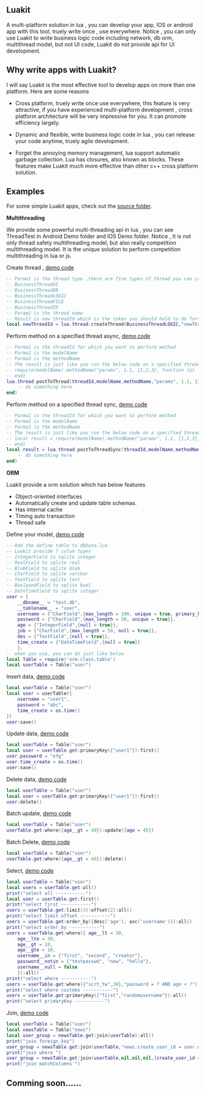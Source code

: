 Luakit
-----------------------------

A multi-platform solution in lua , you can develop your app, IOS or android app with this tool, truely  write once , use everywhere. Notice , you can only use Luakit to write business logic code including network, db orm,  multithread model, but not UI code, Luakit do not provide api for UI development.

Why write apps with Luakit?
-----------------------------

I will say Luakit is the most effective tool to develop apps on more than one platform. Here are some reasons

* Cross platform, truely write once use everywhere, this feature is very attractive, if you have experienced multi-platform development , cross platform architecture will be very impressive for you. It can promote efficiency largely.

* Dynamic and flexible, write business logic code in lua , you can release your code anytime, truely agile development.

* Forget the annoying memory management, lua support automatic garbage collection. Lua has closures, also known as blocks. These features make Luakit much more effective than other c++ cross platform solution.

Examples
-----------------------------

For some simple Luakit apps, check out the [source folder](https://github.com/williamwen1986/Luakit/tree/master/LuaKitProject).

**Multithreading**

We provide some powerful multi-threading api in lua , you can see ThreadTest in Android Demo folder and IOS Demo folder. Notice , It is not only thread safety multithreading model, but also really competition multithreading model. It is the unique solution to perform competition multithreading in lua or js.

Create thread , [demo code](https://github.com/williamwen1986/Luakit/blob/master/LuaKitProject/src/Projects/LuaSrc/thread_test.lua)
```lua
-- Parma1 is the thread type ,there are five types of thread you can create.
-- BusinessThreadUI
-- BusinessThreadDB
-- BusinessThreadLOGIC
-- BusinessThreadFILE
-- BusinessThreadIO
-- Param2 is the thread name
-- Result is new threadId which is the token you should hold to do further action
local newThreadId = lua.thread.createThread(BusinessThreadLOGIC,"newThread")
```

Perform method on a specified thread async, [demo code](https://github.com/williamwen1986/Luakit/blob/master/LuaKitProject/src/Projects/LuaSrc/thread_test.lua)
```lua
-- Parma1 is the threadId for which you want to perform method
-- Parma2 is the modelName
-- Parma3 is the methodName
-- The result is just like you run the below code on a specified thread async
-- require(modelName).methodName("params", 1.1, {1,2,3}, function (p)
-- end)
lua.thread.postToThread(threadId,modelName,methodName,"params", 1.1, {1,2,3}, function (p)
	-- do something here
end)
```

Perform method on a specified thread sync, [demo code](https://github.com/williamwen1986/Luakit/blob/master/LuaKitProject/src/Projects/LuaSrc/thread_test.lua)
```lua
-- Parma1 is the threadId for which you want to perform method
-- Parma2 is the modelName
-- Parma3 is the methodName
-- The result is just like you run the below code on a specified thread sync
-- local result = require(modelName).methodName("params", 1.1, {1,2,3}, function (p)
-- end)
local result = lua.thread.postToThreadSync(threadId,modelName,methodName,"params", 1.1, {1,2,3}, function (p)
	-- do something here
end)
```

**ORM**

Luakit provide a orm solution which has below features

* Object-oriented interfaces
* Automatically create and update table schemas.
* Has internal cache
* Timing auto transaction
* Thread safe

Define your model, [demo code](https://github.com/williamwen1986/Luakit/blob/master/LuaKitProject/src/Projects/LuaSrc/db_test.lua)
```lua
-- Add the define table to dbData.lua
-- Luakit provide 7 colum types
-- IntegerField to sqlite integer 
-- RealField to sqlite real 
-- BlobField to sqlite blob 
-- CharField to sqlite varchar 
-- TextField to sqlite text 
-- BooleandField to sqlite bool
-- DateTimeField to sqlite integer
user = {
	__dbname__ = "test.db",
	__tablename__ = "user",
	username = {"CharField",{max_length = 100, unique = true, primary_key = true}},
	password = {"CharField",{max_length = 50, unique = true}},
	age = {"IntegerField",{null = true}},
	job = {"CharField",{max_length = 50, null = true}},
	des = {"TextField",{null = true}},
	time_create = {"DateTimeField",{null = true}}
	},
-- when you use, you can do just like below
local Table = require('orm.class.table')
local userTable = Table("user")
```

Insert data, [demo code](https://github.com/williamwen1986/Luakit/blob/master/LuaKitProject/src/Projects/LuaSrc/db_test.lua)
```lua
local userTable = Table("user")
local user = userTable({
	username = "user1",
	password = "abc",
	time_create = os.time()
})
user:save()
```

Update data, [demo code](https://github.com/williamwen1986/Luakit/blob/master/LuaKitProject/src/Projects/LuaSrc/db_test.lua)
```lua
local userTable = Table("user")
local user = userTable.get:primaryKey({"user1"}):first()
user.password = "efg"
user.time_create = os.time()
user:save()
```

Delete data, [demo code](https://github.com/williamwen1986/Luakit/blob/master/LuaKitProject/src/Projects/LuaSrc/db_test.lua)
```lua
local userTable = Table("user")
local user = userTable.get:primaryKey({"user1"}):first()
user:delete()
```

Batch update, [demo code](https://github.com/williamwen1986/Luakit/blob/master/LuaKitProject/src/Projects/LuaSrc/db_test.lua)
```lua
local userTable = Table("user")
userTable.get:where({age__gt = 40}):update({age = 45})
```

Batch Delete, [demo code](https://github.com/williamwen1986/Luakit/blob/master/LuaKitProject/src/Projects/LuaSrc/db_test.lua)
```lua
local userTable = Table("user")
userTable.get:where({age__gt = 40}):delete()
```

Select, [demo code](https://github.com/williamwen1986/Luakit/blob/master/LuaKitProject/src/Projects/LuaSrc/db_test.lua)
```lua
local userTable = Table("user")
local users = userTable.get:all()
print("select all -----------")
local user = userTable.get:first()
print("select first -----------")
users = userTable.get:limit(3):offset(2):all()
print("select limit offset -----------")
users = userTable.get:order_by({desc('age'), asc('username')}):all()
print("select order_by -----------")
users = userTable.get:where({ age__lt = 30,
	age__lte = 30,
	age__gt = 10,
	age__gte = 10,
	username__in = {"first", "second", "creator"},
	password__notin = {"testpasswd", "new", "hello"},
	username__null = false
	}):all()
print("select where -----------")
users = userTable.get:where({"scrt_tw",30},"password = ? AND age < ?"):all()
print("select where customs -----------")
users = userTable.get:primaryKey({"first","randomusername"}):all()
print("select primaryKey -----------")
```

Join, [demo code](https://github.com/williamwen1986/Luakit/blob/master/LuaKitProject/src/Projects/LuaSrc/db_test.lua)
```lua
local userTable = Table("user")
local newsTable = Table("news")
local user_group = newsTable.get:join(userTable):all()
print("join foreign_key")
user_group = newsTable.get:join(userTable,"news.create_user_id = user.username AND user.age < ?", {20}):all()
print("join where ")
user_group = newsTable.get:join(userTable,nil,nil,nil,{create_user_id = "username", title = "username"}):all()
print("join matchColumns ")
```




Comming soon......
-----------------------------
